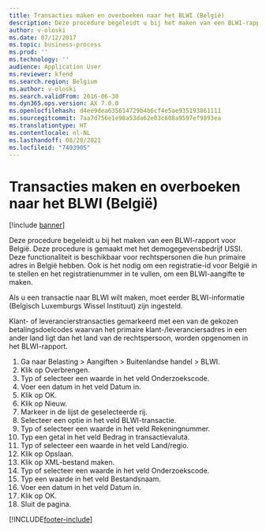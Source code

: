 ```yaml
---
title: Transacties maken en overboeken naar het BLWI (België)
description: Deze procedure begeleidt u bij het maken van een BLWI-rapport voor België.
author: v-oloski
ms.date: 07/12/2017
ms.topic: business-process
ms.prod: ''
ms.technology: ''
audience: Application User
ms.reviewer: kfend
ms.search.region: Belgium
ms.author: v-oloski
ms.search.validFrom: 2016-06-30
ms.dyn365.ops.version: AX 7.0.0
ms.openlocfilehash: d4ee9dea635614729b4b6cf4e5ae935193861111
ms.sourcegitcommit: 7aa7d756e1e98a53da62e03c608a9597ef9893ea
ms.translationtype: HT
ms.contentlocale: nl-NL
ms.lasthandoff: 08/20/2021
ms.locfileid: "7403905"
---
```

# <a name="create-and-transfer-transactions-to-the-blwi-belgium"></a>Transacties maken en overboeken naar het BLWI (België)

[!include [banner](../../includes/banner.md)]

Deze procedure begeleidt u bij het maken van een BLWI-rapport voor België. Deze procedure is gemaakt met het demogegevensbedrijf USSI. Deze functionaliteit is beschikbaar voor rechtspersonen die hun primaire adres in België hebben. Ook is het nodig om een registratie-id voor België in te stellen en het registratienummer in te vullen, om een BLWI-aangifte te maken.

Als u een transactie naar BLWI wilt maken, moet eerder BLWI-informatie (Belgisch Luxemburgs Wissel Instituut) zijn ingesteld.

Klant- of leverancierstransacties gemarkeerd met een van de gekozen betalingsdoelcodes waarvan het primaire klant-/leveranciersadres in een ander land ligt dan het land van de rechtspersoon, worden opgenomen in het BLWI-rapport.

1. Ga naar Belasting > Aangiften > Buitenlandse handel > BLWI.
2. Klik op Overbrengen.
3. Typ of selecteer een waarde in het veld Onderzoekscode.
4. Voer een datum in het veld Datum in.
5. Klik op OK.
6. Klik op Nieuw.
7. Markeer in de lijst de geselecteerde rij.
8. Selecteer een optie in het veld BLWI-transactie.
9. Typ of selecteer een waarde in het veld Rekeningnummer.
10. Typ een getal in het veld Bedrag in transactievaluta.
11. Typ of selecteer een waarde in het veld Land/regio.
12. Klik op Opslaan.
13. Klik op XML-bestand maken.
14. Typ of selecteer een waarde in het veld Onderzoekscode.
15. Typ een waarde in het veld Bestandsnaam.
16. Voer een datum in het veld Datum in.
17. Klik op OK.
18. Sluit de pagina.



[!INCLUDE[footer-include](../../../includes/footer-banner.md)]
